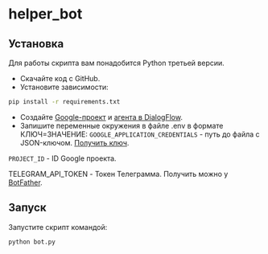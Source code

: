 # helper_bot

## Установка
Для работы скрипта вам понадобится Python третьей версии.

* Скачайте код с GitHub.
* Установите зависимости:
```sh
pip install -r requirements.txt
```
* Создайте [Google-проект](https://cloud.google.com/dialogflow/es/docs/quick/setup) и [агента в DialogFlow](https://cloud.google.com/dialogflow/es/docs/quick/build-agent).
* Запишите переменные окружения в файле .env в формате КЛЮЧ=ЗНАЧЕНИЕ:
`GOOGLE_APPLICATION_CREDENTIALS` - путь до файла с JSON-ключом. [Получить ключ](https://cloud.google.com/docs/authentication/client-libraries).

`PROJECT_ID` - ID Google проекта.

TELEGRAM_API_TOKEN - Токен Телеграмма. Получить можно у [BotFather](https://telegram.me/BotFather).
## Запуск
Запустите скрипт командой:
```
python bot.py
```
